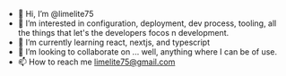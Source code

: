 - 👋 Hi, I’m @limelite75
- 👀 I’m interested in configuration, deployment, dev process, tooling, all the things that let's the developers focos n development.
- 🌱 I’m currently learning react, nextjs, and typescript
- 💞️ I’m looking to collaborate on ... well, anything where I can be of use.
- 📫 How to reach me limelite75@gmail.com

<!---
limelite75/limelite75 is a ✨ special ✨ repository because its `README.md` (this file) appears on your GitHub profile.
You can click the Preview link to take a look at your changes.
--->
